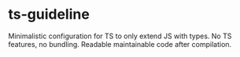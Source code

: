 # ts-guideline
Minimalistic configuration for TS to only extend JS with types. No TS features, no bundling. Readable maintainable code after compilation.
